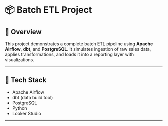 # 📦 Batch ETL Project

## 📝 Overview

This project demonstrates a complete batch ETL pipeline using **Apache Airflow**, **dbt**, and **PostgreSQL**. It simulates ingestion of raw sales data, applies transformations, and loads it into a reporting layer with visualizations.

---

## 🔧 Tech Stack

- Apache Airflow
- dbt (data build tool)
- PostgreSQL
- Python
- Looker Studio

---
